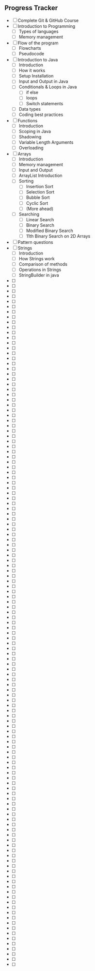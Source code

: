 ## Progress Tracker


- [ ] Complete Git & GitHub Course
- [ ] Introduction to Programming
  - [ ] Types of languages
  - [ ] Memory management
- [ ] Flow of the program
  - [ ] Flowcharts 
  - [ ] Pseudocode
- [ ] Introduction to Java
  - [ ] Introduction
  - [ ] How it works
  - [ ] Setup Installation
  - [ ] Input and Output in Java
  - [ ] Conditionals & Loops in Java
    - [ ] if else
    - [ ] loops
    - [ ] Switch statements
  - [ ] Data types
  - [ ] Coding best practices
- [ ] Functions
  - [ ] Introduction
  - [ ] Scoping in Java
  - [ ] Shadowing 
  - [ ] Variable Length Arguments
  - [ ] Overloading
- [ ] Arrays
  - [ ] Introduction 
  - [ ] Memory management 
  - [ ] Input and Output
  - [ ] ArrayList Introduction
  - [ ] Sorting 
    - [ ] Insertion Sort
    - [ ] Selection Sort
    - [ ] Bubble Sort
    - [ ] Cyclic Sort
    - [ ] (More ahead)
  - [ ] Searching 
    - [ ] Linear Search
    - [ ] Binary Search
    - [ ] Modified Binary Search
    - [ ] 11th Binary Search on 2D Arrays
- [ ] Pattern questions
- [ ] Strings
  - [ ] Introduction
  - [ ] How Strings work
  - [ ] Comparison of methods
  - [ ] Operations in Strings
  - [ ] StringBuilder in java 
- [ ] 
- [ ] 
- [ ] 
- [ ] 
- [ ] 
- [ ] 
- [ ] 
- [ ] 
- [ ] 
- [ ] 
- [ ] 
- [ ] 
- [ ] 
- [ ] 
- [ ] 
- [ ] 
- [ ] 
- [ ] 
- [ ] 
- [ ] 
- [ ] 
- [ ] 
- [ ] 
- [ ] 
- [ ] 
- [ ] 
- [ ] 
- [ ] 
- [ ] 
- [ ] 
- [ ] 
- [ ] 
- [ ] 
- [ ] 
- [ ] 
- [ ] 
- [ ] 
- [ ] 
- [ ] 
- [ ] 
- [ ] 
- [ ] 
- [ ] 
- [ ] 
- [ ] 
- [ ] 
- [ ] 
- [ ] 
- [ ] 
- [ ] 
- [ ] 
- [ ] 
- [ ] 
- [ ] 
- [ ] 
- [ ] 
- [ ] 
- [ ] 
- [ ] 
- [ ] 
- [ ] 
- [ ] 
- [ ] 
- [ ] 
- [ ] 
- [ ] 
- [ ] 
- [ ] 
- [ ] 
- [ ] 
- [ ] 
- [ ] 
- [ ] 
- [ ] 
- [ ] 
- [ ] 
- [ ] 
- [ ] 
- [ ] 
- [ ] 
- [ ] 
- [ ] 
- [ ] 
- [ ] 
- [ ] 
- [ ] 
- [ ] 
- [ ] 
- [ ] 
- [ ] 
- [ ] 
- [ ] 
- [ ] 
- [ ] 
- [ ] 
- [ ] 
- [ ] 
- [ ] 
- [ ] 
- [ ] 
- [ ] 
- [ ] 
- [ ] 
- [ ] 
- [ ] 
- [ ] 
- [ ] 
- [ ] 
- [ ] 
- [ ] 
- [ ] 
- [ ] 
- [ ] 
- [ ] 
- [ ] 
- [ ] 
- [ ] 
- [ ] 
- [ ] 
- [ ] 
- [ ] 
- [ ] 
- [ ] 
- [ ] 
- [ ] 
- [ ] 
- [ ] 
- [ ] 
- [ ] 
- [ ] 
- [ ] 
- [ ] 
- [ ] 

